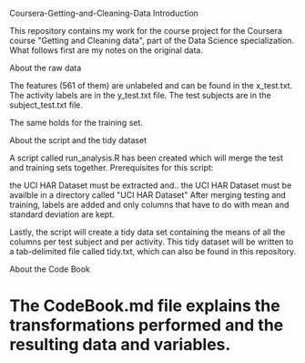Coursera-Getting-and-Cleaning-Data
Introduction

This repository contains my work for the course project for the Coursera course "Getting and Cleaning data", part of the Data Science specialization. What follows first are my notes on the original data.

About the raw data

The features (561 of them) are unlabeled and can be found in the x_test.txt. The activity labels are in the y_test.txt file. The test subjects are in the subject_test.txt file.

The same holds for the training set.

About the script and the tidy dataset

A script called run_analysis.R has been created which will merge the test and training sets together. Prerequisites for this script:

the UCI HAR Dataset must be extracted and..
the UCI HAR Dataset must be availble in a directory called "UCI HAR Dataset"
After merging testing and training, labels are added and only columns that have to do with mean and standard deviation are kept.

Lastly, the script will create a tidy data set containing the means of all the columns per test subject and per activity. This tidy dataset will be written to a tab-delimited file called tidy.txt, which can also be found in this repository.

About the Code Book

The CodeBook.md file explains the transformations performed and the resulting data and variables.
==================================
